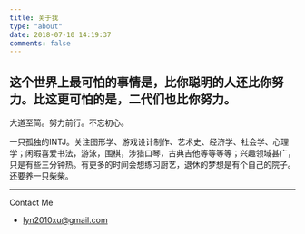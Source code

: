 ```yaml
---
title: 关于我
type: "about"
date: 2018-07-10 14:19:37
comments: false
---
```




这个世界上最可怕的事情是，比你聪明的人还比你努力。比这更可怕的是，二代们也比你努力。
---
大道至简。努力前行。不忘初心。

一只孤独的INTJ。关注图形学、游戏设计制作、艺术史、经济学、社会学、心理学；闲暇喜爱书法，游泳，围棋，涉猎口琴，古典吉他等等等等；兴趣领域甚广，只是有些三分钟热。有更多的时间会想练习厨艺，退休的梦想是有个自己的院子。还要养一只柴柴。


---
Contact Me 

- lyn2010xu@gmail.com


